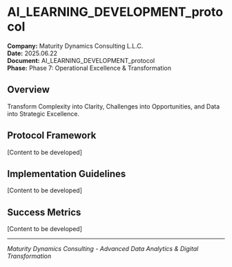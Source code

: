 ﻿# AI_LEARNING_DEVELOPMENT_protocol

**Company:** Maturity Dynamics Consulting L.L.C.  
**Date:** 2025.06.22  
**Document:** AI_LEARNING_DEVELOPMENT_protocol  
**Phase:** Phase 7: Operational Excellence & Transformation  

## Overview
Transform Complexity into Clarity, Challenges into Opportunities, and Data into Strategic Excellence.

## Protocol Framework
[Content to be developed]

## Implementation Guidelines
[Content to be developed]

## Success Metrics
[Content to be developed]

---
*Maturity Dynamics Consulting - Advanced Data Analytics & Digital Transformation*
